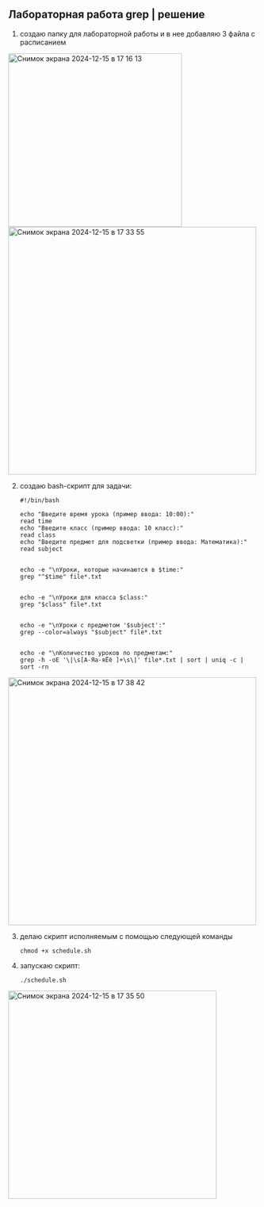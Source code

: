## Лабораторная работа grep | решение

1. создаю папку для лабораторной работы и в нее добавляю 3 файла с расписанием
   
<img width="350" alt="Снимок экрана 2024-12-15 в 17 16 13" src="https://github.com/user-attachments/assets/4ff505f7-6542-4d74-bf19-35d016fa8360" />

<img width="500" alt="Снимок экрана 2024-12-15 в 17 33 55" src="https://github.com/user-attachments/assets/38a18b03-77c2-40cb-b3ae-9317bea847c6" />



2. создаю bash-скрипт для задачи:
   ```
   #!/bin/bash

   echo "Введите время урока (пример ввода: 10:00):"
   read time
   echo "Введите класс (пример ввода: 10 класс):"
   read class
   echo "Введите предмет для подсветки (пример ввода: Математика):"
   read subject
   
   
   echo -e "\nУроки, которые начинаются в $time:"
   grep "^$time" file*.txt
   
   
   echo -e "\nУроки для класса $class:"
   grep "$class" file*.txt
   
   
   echo -e "\nУроки с предметом '$subject':"
   grep --color=always "$subject" file*.txt
   
   
   echo -e "\nКоличество уроков по предметам:"
   grep -h -oE '\|\s[А-Яа-яЁё ]+\s\|' file*.txt | sort | uniq -c | sort -rn
   ```
<img width="500" alt="Снимок экрана 2024-12-15 в 17 38 42" src="https://github.com/user-attachments/assets/0b8ced34-7a9b-4070-ba0e-165c9dd79def" />


3. делаю скрипт исполняемым с помощью следующей команды 
   ```
   chmod +x schedule.sh
   ```
4. запускаю скрипт:
   ```
   ./schedule.sh
   ```
<img width="420" alt="Снимок экрана 2024-12-15 в 17 35 50" src="https://github.com/user-attachments/assets/5eb4ddfa-4430-4f13-9c13-823a02b9b9dd" />
